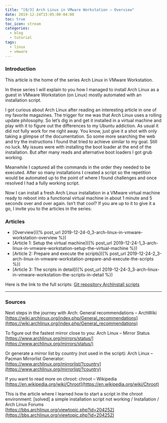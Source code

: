 ```yaml
---
title: "[0/3] Arch Linux in VMware Workstation – Overview"
date: 2019-12-24T15:05:00-04:00
toc: true
toc_icon: stream
categories:
  - blog
  - tutorial
tags:
  - linux
  - vmware
---
```


### Introduction

This article is the home of the series Arch Linux in VMware Workstation.

In these series I will explain to you how I managed to install Arch Linux as a guest in VMware Workstation (on Linux) mostly automated with an installation script.

I got curious about Arch Linux after reading an interesting article in one of my favorite magazines. The trigger for me was that Arch Linux uses a rolling update philosophy. So let’s dig in and get it installed in a virtual machine and play with it to figure out the differences to my Ubuntu addiction. As usual it did not fully work for me right away. You know, just give it a shot with only taking a glimpse of the documentation. So some more searching the web and try the instructions I found that tried to achieve similar to my goal. Still no luck. My issues were with installing the boot loader at the end of the installation. But after many reads and alternative boot loaders I got grub working.

Meanwhile I captured all the commands in the order they needed to be executed. After so many installations I created a script so the repetition would be automated up to the point of where I found challenges and once resolved I had a fully working script.

Now I can install a fresh Arch Linux installation in a VMware virtual machine ready to reboot into a functional virtual machine in about 1 minute and 5 seconds over and over again. Isn’t that cool? If you are up to it to give it a go, I invite you to the articles in the series:


### Articles  

- [Overview]({% post_url 2019-12-24-0_3-arch-linux-in-vmware-workstation-overview %})
- [Article 1: Setup the virtual machine]({% post_url 2019-12-24-1_3-arch-linux-in-vmware-workstation-setup-the-virtual-machine %})
- [Article 2: Prepare and execute the scripts]({% post_url 2019-12-24-2_3-arch-linux-in-vmware-workstation-prepare-and-execute-the-scripts %})
- [Article 3: The scripts in detail]({% post_url 2019-12-24-3_3-arch-linux-in-vmware-workstation-the-scripts-in-detail %})

Here is the link to the full scripts:
[Git repository ArchInstall scripts](https://github.com/CrossCloudGuru/ArchInstall)

---

### Sources

Next steps in the journey with Arch: General recommendations – ArchWiki  
[https://wiki.archlinux.org/index.php/General_recommendations](https://wiki.archlinux.org/index.php/General_recommendations)

To figure out the fastest mirror close to you: Arch Linux – Mirror Status  
[https://www.archlinux.org/mirrors/status/](https://www.archlinux.org/mirrors/status/)

Or generate a mirror list by country (not used in the script): Arch Linux – Pacman Mirrorlist Generator:  
[https://www.archlinux.org/mirrorlist/?country](https://www.archlinux.org/mirrorlist/?country)

If you want to read more on chroot: chroot – Wikipedia  
[https://en.wikipedia.org/wiki/Chroot](https://en.wikipedia.org/wiki/Chroot)

This is the article where I learned how to start a script in the chroot environment: [solved] a simple installation script not working / Installation / Arch Linux Forums  
[https://bbs.archlinux.org/viewtopic.php?id=204252](https://bbs.archlinux.org/viewtopic.php?id=204252)

